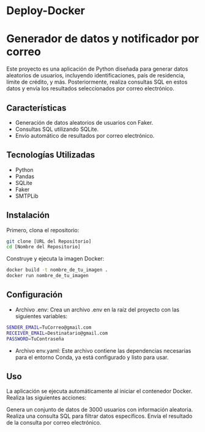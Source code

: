 # Deploy-Docker

# Generador de datos y notificador por correo

Este proyecto es una aplicación de Python diseñada para generar datos aleatorios de usuarios, incluyendo identificaciones, país de residencia, límite de crédito, y más. Posteriormente, realiza consultas SQL en estos datos y envía los resultados seleccionados por correo electrónico.

## Características

- Generación de datos aleatorios de usuarios con Faker.
- Consultas SQL utilizando SQLite.
- Envío automático de resultados por correo electrónico.

## Tecnologías Utilizadas

- Python
- Pandas
- SQLite
- Faker
- SMTPLib

## Instalación

Primero, clona el repositorio:

```bash
git clone [URL del Repositorio]
cd [Nombre del Repositorio]
```

Construye y ejecuta la imagen Docker:
```bash
docker build -t nombre_de_tu_imagen .
docker run nombre_de_tu_imagen
```

## Configuración
- Archivo .env: Crea un archivo .env en la raíz del proyecto con las siguientes variables:

```bash
SENDER_EMAIL=TuCorreo@gmail.com
RECEIVER_EMAIL=Destinatario@gmail.com
PASSWORD=TuContraseña
```

- Archivo env.yaml: Este archivo contiene las dependencias necesarias para el entorno Conda, ya está configurado y listo para usar.

## Uso
La aplicación se ejecuta automáticamente al iniciar el contenedor Docker. Realiza las siguientes acciones:

Genera un conjunto de datos de 3000 usuarios con información aleatoria.
Realiza una consulta SQL para filtrar datos específicos.
Envía el resultado de la consulta por correo electrónico.

